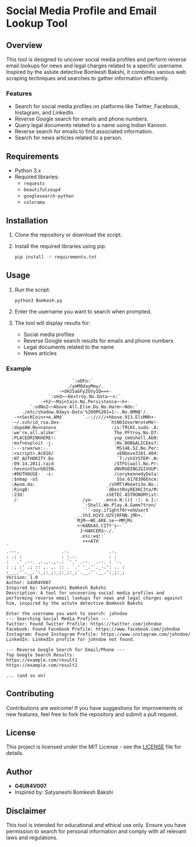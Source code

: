 # Social Media Profile and Email Lookup Tool

## Overview
This tool is designed to uncover social media profiles and perform reverse email lookups for news and legal charges related to a specific username. Inspired by the astute detective Bomkesh Bakshi, it combines various web scraping techniques and searches to gather information efficiently.

### Features
- Search for social media profiles on platforms like Twitter, Facebook, Instagram, and LinkedIn.
- Reverse Google search for emails and phone numbers.
- Query legal documents related to a name using Indian Kanoon.
- Reverse search for emails to find associated information.
- Search for news articles related to a person.

## Requirements
- Python 3.x
- Required libraries:
  - `requests`
  - `beautifulsoup4`
  - `googlesearch-python`
  - `colorama`

## Installation
1. Clone the repository or download the script.
2. Install the required libraries using pip:

   ```bash
   pip install -r requirements.txt
   ```

## Usage
1. Run the script:

   ```bash
   python3 Bomkesh.py
   ```

2. Enter the username you want to search when prompted.

3. The tool will display results for:
   - Social media profiles
   - Reverse Google search results for emails and phone numbers
   - Legal documents related to the name
   - News articles

### Example
```
                         `:oDFo:`                            
                       ./ymM0dayMmy/.                          
                    -+dHJ5aGFyZGVyIQ==+-                    
                `:sm⏣~~Destroy.No.Data~~s:`                
             -+h2~~Maintain.No.Persistence~~h+-              
         `:odNo2~~Above.All.Else.Do.No.Harm~~Ndo:`          
      ./etc/shadow.0days-Data'%20OR%201=1--.No.0MN8'/.      
   -++SecKCoin++e.AMd`       `.-://///+hbove.913.ElsMNh+-    
  -~/.ssh/id_rsa.Des-                  `htN01UserWroteMe!-  
  :dopeAW.No<nano>o                     :is:TЯiKC.sudo-.A:  
  :we're.all.alike'`                     The.PFYroy.No.D7:  
  :PLACEDRINKHERE!:                      yxp_cmdshell.Ab0:    
  :msf>exploit -j.                       :Ns.BOB&ALICEes7:    
  :---srwxrwx:-.`                        `MS146.52.No.Per:    
  :<script>.Ac816/                        sENbove3101.404:    
  :NT_AUTHORITY.Do                        `T:/shSYSTEM-.N:    
  :09.14.2011.raid                       /STFU|wall.No.Pr:    
  :hevnsntSurb025N.                      dNVRGOING2GIVUUP:    
  :#OUTHOUSE-  -s:                       /corykennedyData:    
  :$nmap -oS                              SSo.6178306Ence:    
  :Awsm.da:                            /shMTl#beats3o.No.:    
  :Ring0:                             `dDestRoyREXKC3ta/M:    
  :23d:                               sSETEC.ASTRONOMYist:    
   /-                        /yo-    .ence.N:(){ :|: & };:    
                             `:Shall.We.Play.A.Game?tron/    
                             ```-ooy.if1ghtf0r+ehUser5`    
                           ..th3.H1V3.U2VjRFNN.jMh+.`          
                          `MjM~~WE.ARE.se~~MMjMs              
                           +~KANSAS.CITY's~-`                  
                            J~HAKCERS~./.`                    
                            .esc:wq!:`                        
                             +++ATH`                                                           `
.---.                .-.               .-.   
: .; :               : :.-.            : :   
:   .' .--. ,-.,-.,-.: `'.' .--.  .--. : `-. 
: .; :' .; :: ,. ,. :: . `.' '_.'`._-.': .. :
:___.'`.__.':_;:_;:_;:_;:_;`.__.'`.__.':_;:_;                                                                                                                                                        
Version: 1.0
Author: G4UR4V007
Inspired by: Satyaneshi Bomkesh Bakshi
Description: A tool for uncovering social media profiles and performing reverse email lookups for news and legal charges against him, inspired by the astute detective Bomkesh Bakshi

Enter the username you want to search: johndoe
--- Searching Social Media Profiles ---
Twitter: Found Twitter Profile: https://twitter.com/johndoe
Facebook: Found Facebook Profile: https://www.facebook.com/johndoe
Instagram: Found Instagram Profile: https://www.instagram.com/johndoe/
LinkedIn: LinkedIn profile for johndoe not found.

--- Reverse Google Search for Email/Phone ---
Top Google Search Results:
https://example.com/result1
https://example.com/result2

... (and so on)
```

## Contributing
Contributions are welcome! If you have suggestions for improvements or new features, feel free to fork the repository and submit a pull request.

## License
This project is licensed under the MIT License - see the [LICENSE](LICENSE) file for details.

## Author
- **G4UR4V007**
- Inspired by: Satyaneshi Bomkesh Bakshi

## Disclaimer
This tool is intended for educational and ethical use only. Ensure you have permission to search for personal information and comply with all relevant laws and regulations.

